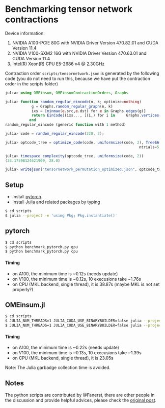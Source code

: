 # Benchmarking tensor network contractions

Device information:
1. NVIDIA A100-PCIE 80G with NVIDIA Driver Version 470.82.01 and CUDA Version 11.4
2. NVIDIA V100-SXM2 16G with NVIDIA Driver Version 470.63.01 and CUDA Version 11.4
3. Intel(R) Xeon(R) CPU E5-2686 v4 @ 2.30GHz

Contraction order `scripts/tensornetwork.json` is generated by the following code (you do not need to run this, because we have put the contraction order in the scripts folder)
```julia
julia> using OMEinsum, OMEinsumContractionOrders, Graphs

julia> function random_regular_eincode(n, k; optimize=nothing)
            g = Graphs.random_regular_graph(n, k)
            ixs = [minmax(e.src,e.dst) for e in Graphs.edges(g)]
            return EinCode((ixs..., [(i,) for i in     Graphs.vertices(g)]...), ())
           end
random_regular_eincode (generic function with 1 method)

julia> code = random_regular_eincode(220, 3);

julia> optcode_tree = optimize_code(code, uniformsize(code, 2), TreeSA(sc_target=29, βs=0.1:0.1:20,
                                                             ntrials=5, niters=30, sc_weight=2.0));

julia> timespace_complexity(optcode_tree, uniformsize(code, 2))
(33.17598124621909, 28.0)

julia> writejson("tensornetwork_permutation_optimized.json", optcode_tree)
```

## Setup

* Install [pytorch](https://pytorch.org/get-started/locally/).
* Install [Julia](https://julialang.org/downloads/) and related packages by typing

```bash
$ cd scripts
$ julia --project -e 'using Pkg; Pkg.instantiate()'
```

## pytorch

```bash
$ cd scripts
$ python benchmark_pytorch.py gpu
$ python benchmark_pytorch.py cpu
```

#### Timing

* on A100, the minimum time is ~0.12s (needs update)
* on V100, the minimum time is ~0.12s, 10 execusions take ~1.76s
* on CPU (MKL backend, single thread), it is 38.87s (maybe MKL is not set properly?)

## OMEinsum.jl

```bash
$ cd scripts
$ JULIA_NUM_THREADS=1 JULIA_CUDA_USE_BINARYBUILDER=false julia --project benchmark_OMEinsum.jl gpu
$ JULIA_NUM_THREADS=1 JULIA_CUDA_USE_BINARYBUILDER=false julia --project benchmark_OMEinsum.jl cpu
```

#### Timing
* on A100, the minimum time is ~0.22s (needs update)
* on V100, the minimum time is ~0.13s, 10 execusions take ~1.39s
* on CPU (MKL backend, single thread), it is 23.05s

Note: The Julia garbadge collection time is avoided.


## Notes
The python scripts are contributed by @Fanerst, there are other people in the discussion and provide helpful advices, please check the [original post](https://github.com/under-Peter/OMEinsum.jl/issues/133#issuecomment-1003662057).
